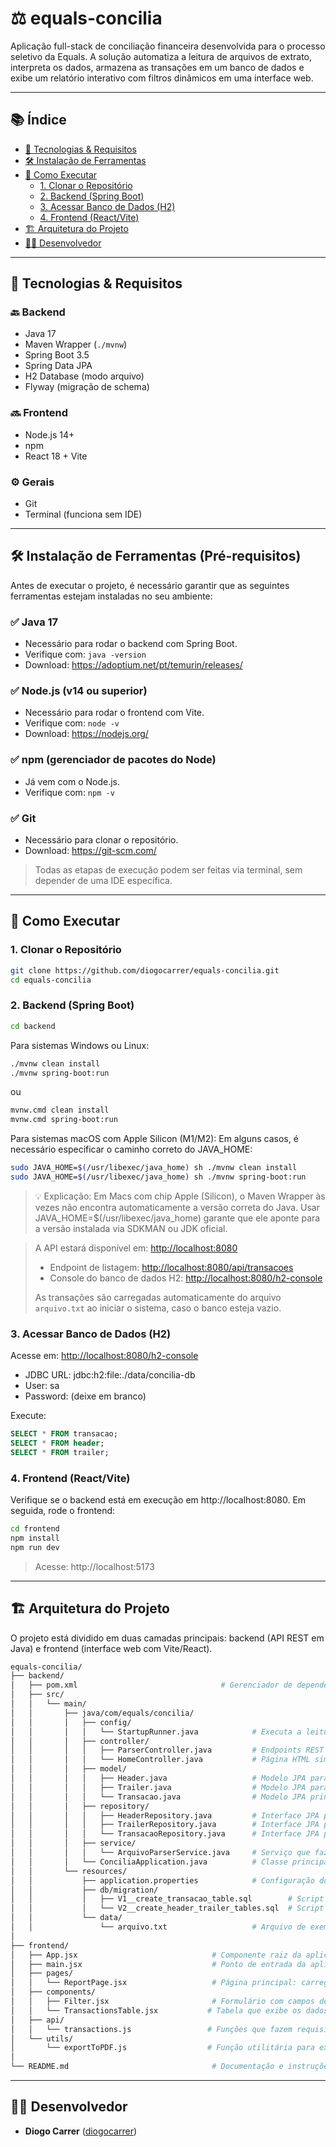 # ⚖️ equals-concilia

Aplicação full-stack de conciliação financeira desenvolvida para o processo seletivo da Equals. A solução automatiza a leitura de arquivos de extrato, interpreta os dados, armazena as transações em um banco de dados e exibe um relatório interativo com filtros dinâmicos em uma interface web.

---

## 📚 Índice

- [🧰 Tecnologias & Requisitos](#tecnologias--requisitos)
- [🛠️ Instalação de Ferramentas](#instalacao-de-ferramentas)
- [🚀 Como Executar](#como-executar)
  - [1. Clonar o Repositório](#1-clonar-o-repositorio)
  - [2. Backend (Spring Boot)](#2-backend-spring-boot)
  - [3. Acessar Banco de Dados (H2)](#3-acessar-banco-de-dados-h2)
  - [4. Frontend (React/Vite)](#4-frontend-reactvite)
- [🏗️ Arquitetura do Projeto](#arquitetura-do-projeto)
- [🙋‍♂️ Desenvolvedor](#desenvolvedor)

---

## 🧰 Tecnologias & Requisitos

### 🔙 Backend

- Java 17
- Maven Wrapper (`./mvnw`)
- Spring Boot 3.5
- Spring Data JPA
- H2 Database (modo arquivo)
- Flyway (migração de schema)

### 🔜 Frontend

- Node.js 14+
- npm
- React 18 + Vite

### ⚙️ Gerais

- Git
- Terminal (funciona sem IDE)

---

## 🛠️ Instalação de Ferramentas (Pré-requisitos)

Antes de executar o projeto, é necessário garantir que as seguintes ferramentas estejam instaladas no seu ambiente:

### ✅ Java 17
- Necessário para rodar o backend com Spring Boot.
- Verifique com: `java -version`
- Download: https://adoptium.net/pt/temurin/releases/

### ✅ Node.js (v14 ou superior)
- Necessário para rodar o frontend com Vite.
- Verifique com: `node -v`
- Download: https://nodejs.org/

### ✅ npm (gerenciador de pacotes do Node)
- Já vem com o Node.js.
- Verifique com: `npm -v`

### ✅ Git
- Necessário para clonar o repositório.
- Download: https://git-scm.com/

> Todas as etapas de execução podem ser feitas via terminal, sem depender de uma IDE específica.

---

## 🚀 Como Executar

### 1. Clonar o Repositório

```bash
git clone https://github.com/diogocarrer/equals-concilia.git
cd equals-concilia
```

### 2. Backend (Spring Boot)

```bash
cd backend
```
Para sistemas Windows ou Linux:
```bash
./mvnw clean install
./mvnw spring-boot:run
```
ou
```bash
mvnw.cmd clean install
mvnw.cmd spring-boot:run
```

Para sistemas macOS com Apple Silicon (M1/M2):
Em alguns casos, é necessário especificar o caminho correto do JAVA_HOME:
```bash
sudo JAVA_HOME=$(/usr/libexec/java_home) sh ./mvnw clean install
sudo JAVA_HOME=$(/usr/libexec/java_home) sh ./mvnw spring-boot:run
```
> 💡 Explicação: Em Macs com chip Apple (Silicon), o Maven Wrapper às vezes não encontra automaticamente a versão correta do Java. Usar JAVA_HOME=$(/usr/libexec/java_home) garante que ele aponte para a versão instalada via SDKMAN ou JDK oficial.

> A API estará disponível em: [http://localhost:8080](http://localhost:8080)  
> - Endpoint de listagem: [http://localhost:8080/api/transacoes](http://localhost:8080/api/transacoes)  
> - Console do banco de dados H2: [http://localhost:8080/h2-console](http://localhost:8080/h2-console)
>
> As transações são carregadas automaticamente do arquivo `arquivo.txt` ao iniciar o sistema, caso o banco esteja vazio.

### 3. Acessar Banco de Dados (H2)

Acesse em: [http://localhost:8080/h2-console](http://localhost:8080/h2-console)

- JDBC URL: jdbc:h2:file:./data/concilia-db
- User: sa
- Password: (deixe em branco)

Execute:

```sql
SELECT * FROM transacao;
SELECT * FROM header;
SELECT * FROM trailer;
```

### 4. Frontend (React/Vite)

Verifique se o backend está em execução em http://localhost:8080. Em seguida, rode o frontend:
```bash
cd frontend
npm install
npm run dev
```

> Acesse: http://localhost:5173
> 
---
## 🏗️ Arquitetura do Projeto
O projeto está dividido em duas camadas principais: backend (API REST em Java) e frontend (interface web com Vite/React).

```bash
equals-concilia/
├── backend/
│   ├── pom.xml                                # Gerenciador de dependências Maven
│   ├── src/
│   │   └── main/
│   │       ├── java/com/equals/concilia/
│   │       │   ├── config/
│   │       │   │   └── StartupRunner.java            # Executa a leitura automática do arquivo .txt na inicialização
│   │       │   ├── controller/
│   │       │   │   ├── ParserController.java         # Endpoints REST para listar e filtrar transações
│   │       │   │   └── HomeController.java           # Página HTML simples com links úteis da API
│   │       │   ├── model/
│   │       │   │   ├── Header.java                   # Modelo JPA para a linha do tipo header
│   │       │   │   ├── Trailer.java                  # Modelo JPA para a linha do tipo trailer
│   │       │   │   └── Transacao.java                # Modelo JPA principal, representa uma venda (linha detalhe)
│   │       │   ├── repository/
│   │       │   │   ├── HeaderRepository.java         # Interface JPA para persistência do header
│   │       │   │   ├── TrailerRepository.java        # Interface JPA para persistência do trailer
│   │       │   │   └── TransacaoRepository.java      # Interface JPA para persistência das transações
│   │       │   ├── service/
│   │       │   │   └── ArquivoParserService.java     # Serviço que faz a leitura, parsing e salvamento dos dados
│   │       │   └── ConciliaApplication.java          # Classe principal da aplicação Spring Boot
│   │       └── resources/
│   │           ├── application.properties            # Configuração do banco H2, console e Flyway
│   │           ├── db/migration/
│   │           │   ├── V1__create_transacao_table.sql        # Script Flyway para criar a tabela de transações
│   │           │   └── V2__create_header_trailer_tables.sql  # Script Flyway para criar as tabelas de header e trailer
│   │           └── data/
│   │               └── arquivo.txt                   # Arquivo de exemplo com as transações brutas
│
├── frontend/
│   ├── App.jsx                              # Componente raiz da aplicação React
│   ├── main.jsx                             # Ponto de entrada da aplicação (ReactDOM.createRoot)
│   ├── pages/
│   │   └── ReportPage.jsx                   # Página principal: carrega filtros e exibe relatório
│   ├── components/
│   │   ├── Filter.jsx                       # Formulário com campos de filtro (data, valor, bandeira, etc.)
│   │   └── TransactionsTable.jsx           # Tabela que exibe os dados das transações
│   ├── api/
│   │   └── transactions.js                 # Funções que fazem requisições HTTP para a API backend
│   └── utils/
│       └── exportToPDF.js                  # Função utilitária para exportar o relatório de transações em PDF
│
└── README.md                                # Documentação e instruções de uso do projeto

```

---

## 🙋‍♂️ Desenvolvedor

* **Diogo Carrer** ([diogocarrer](https://github.com/diogocarrer))

